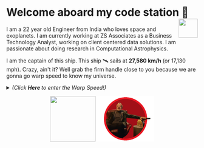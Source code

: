 # Welcome aboard my code station <img align="right" src="https://media.giphy.com/media/LmNwrBhejkK9EFP504/giphy.gif" width="50" height="50" />🚀

I am a 22 year old Engineer from India who loves space and exoplanets. I am currently working at ZS Associates as a Business Technology Analyst, working on client centered data solutions. I am passionate about doing research in Computational Astrophysics.

I am the captain of this ship. This ship 🛰️ sails at __27,580 km/h__ (or 17,130 mph). Crazy, ain't it? Well grab the firm handle close to you because we are gonna go warp speed to know my universe.
  
<details>
  <summary><i> (Click <b> Here </b> to enter the Warp Speed!)</i>
<p align="center">  
  <img align="middle" src="https://media.giphy.com/media/26uf9QPzzlKPvQG5O/giphy.gif" width="120" height="120" />
  <img align="middle" src="Zooom.gif" width="150" height="120" /> 
</p> </summary>  




<p align="center">
  <img align="right" src="https://media.giphy.com/media/j2NDJZct5aXPzQItQ9/giphy.gif" width="300" height="300" />
</p>

- 🌌 I’m currently working at [ZS Associates](https://zs.com) as a Business Technology Analyst
- 🔭 I’m currently learning __Astrophysics__
- 👯 I’m looking to collaborate on any projects related to (but not limited to) astrophysics, Computer Vision, applications of ML/DL in CV/Audio domain and Robotics
- ✨ Pronouns: He/him
- 🛸 Fun fact: I can code without coffee
- 🎼 Hobbies: [Music](https://) (Piano, Guitar and Singing), watching Anime, connecting with people, cooking and doodling

![Chetan's github stats](https://github-readme-stats.vercel.app/api?username=chetanchawla&show_icons=true&hide_border=true)

Well we have sped and warped through my universe. Time to unveil your own universe! <a href="https://www.linkedin.com/in/chetan-chawla">
  <img align="right" alt="LinkedIn" width="30px" src="https://cdn.jsdelivr.net/npm/simple-icons@3.1.0/icons/linkedin.svg" />
</a>
<a href="https://www.twitter.com/chetan_chawla_">
  <img align="right" alt="Twitter" width="30px" src="https://cdn.jsdelivr.net/npm/simple-icons@3.1.0/icons/twitter.svg" />
</a>
<a href="mailto:chetanchawlacc4@gmail.com">
  <img align="right" alt="Gmail" width="30px" src="https://cdn.jsdelivr.net/npm/simple-icons@3.1.0/icons/gmail.svg" />
</a>
</details>
